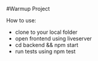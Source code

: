 #Warmup Project

How to use:
- clone to your local folder
- open frontend using liveserver
- cd backend && npm start
- run tests using npm test